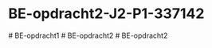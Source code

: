 # BE-opdracht2-J2-P1-337142
#   B E - o p d r a c h t 1  
 #   B E - o p d r a c h t 2  
 #   B E - o p d r a c h t 2  
 